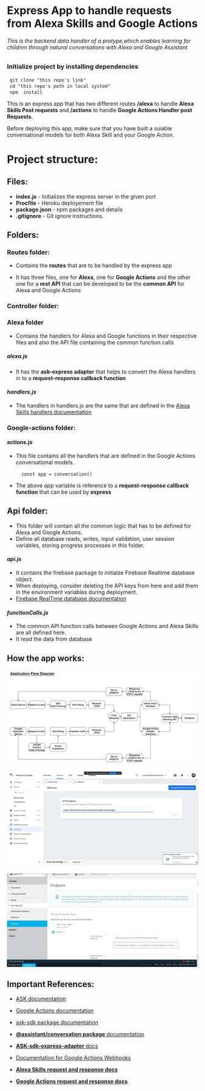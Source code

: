 # Express App to handle requests from Alexa Skills and Google Actions

###### _This is the backend data handler of a protype,which enables learning for children through natural conversations with Alexa and Google Assistant_

### Initialize project by installing dependencies

     git clone "this repo's link"
     cd "this repo's path in local system"
     npm  install

This is an express app that has two different routes **/alexa** to handle **Alexa Skills Post requests** and **/actions** to handle **Google Actions Handler post Requests**.

Before deploying this app, make sure that you have built a suiable conversational models for both Alexa Skill and your Google Action.

# Project structure:

## Files:

- **index.js** - Initializes the express server in the given port
- **Procfile** - Heroku deployement file
- **package.json** - npm packages and details
- **.gitignore** - Git ignore instructions.

## Folders:

### Routes folder:

- Contains the **routes** that are to be handled by the express app

- It has three files, one for **Alexa**, one for **Google Actions** and the other one for a **rest API** that can be developed to be the **common API** for Alexa and Google Actions

### Controller folder:

### Alexa folder

- Contains the handlers for Alexa and Google functions in their respective files and also the API file containing the common function calls

##### _alexa.js_

- It has the **ask-express adapter** that helps to convert the Alexa handlers in to a **request-response callback function**

#### _handlers.js_

- The handlers in handlers.js are the same that are defined in the [Alexa Skills handlers documentation](https://developer.amazon.com/en-US/docs/alexa/custom-skills/handle-requests-sent-by-alexa.html)

### Google-actions folder:

#### actions.js

- This file contains all the handlers that are defined in the Google Actions conversational models.

        const app = conversation()

- The above _app_ variable is reference to a **request-response callback function** that can be used by **express**

## Api folder:

- This folder will contain all the common logic that has to be defined for Alexa and Google Actions.
- Define all database reads, writes, input validation, user session variables, storing progress processes in this folder.

#### _api.js_

- It contains the firebase package to initialze Firebase Realtime database object.
- When deploying, consider deleting the API keys from here and add them in the environment variables during deployment.
- [Firebase RealTime database documentation](https://firebase.google.com/docs/database/web/read-and-write)

#### _functionCalls.js_

- The common API function calls between Google Actions and Alexa Skills are all defined here.
- It read the data from database

## How the app works:

![](/Media/req-res-flow.jpg)

####

![](/Media/google-actions-webhook.jpg)

####

![](/Media/alexa-endpoint.jpg)

## Important References:

- [ASK documentation](https://developer.amazon.com/en-US/docs/alexa/ask-overviews/what-is-the-alexa-skills-kit.html)
- [Google Actions documentation](https://developers.google.com/assistant/conversational/overview)
- [ask-sdk package documentation ](http://ask-sdk-node-typedoc.s3-website-us-east-1.amazonaws.com/)
- [**@assistant/conversation package** documentation](https://actions-on-google.github.io/assistant-conversation-nodejs/3.7.0/index.html)
- [**ASK-sdk-express-adapter** docs](https://developer.amazon.com/en-US/docs/alexa/alexa-skills-kit-sdk-for-nodejs/host-web-service.html)
- [Documentation for Google Actions Webhooks](https://developers.google.com/assistant/conversational/webhooks)

- [**Alexa Skills request and response docs**](https://developers.google.com/assistant/conversational/reference/rest/v1/TopLevel/fulfill)
- [**Google Actions request and response docs**](https://developers.google.com/assistant/conversational/reference/rest/v1/TopLevel/fulfill)
